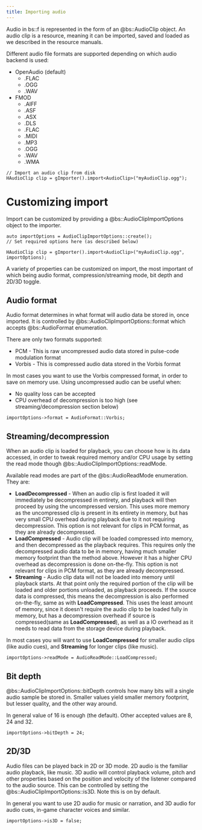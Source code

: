 ```yaml
---
title: Importing audio
---
```


Audio in bs::f is represented in the form of an @bs::AudioClip object. An audio clip is a resource, meaning it can be imported, saved and loaded as we described in the resource manuals.

Different audio file formats are supported depending on which audio backend is used:
 - OpenAudio (default)
   - .FLAC 
   - .OGG
   - .WAV
 - FMOD
   - .AIFF
   - .ASF
   - .ASX
   - .DLS
   - .FLAC
   - .MIDI
   - .MP3
   - .OGG
   - .WAV
   - .WMA
  
~~~~~~~~~~~~~{.cpp}
// Import an audio clip from disk
HAudioClip clip = gImporter().import<AudioClip>("myAudioClip.ogg");
~~~~~~~~~~~~~

# Customizing import
Import can be customized by providing a @bs::AudioClipImportOptions object to the importer.

~~~~~~~~~~~~~{.cpp}
auto importOptions = AudioClipImportOptions::create();
// Set required options here (as described below)

HAudioClip clip = gImporter().import<AudioClip>("myAudioClip.ogg", importOptions);
~~~~~~~~~~~~~

A variety of properties can be customized on import, the most important of which being audio format, compression/streaming mode, bit depth and 2D/3D toggle.

## Audio format
Audio format determines in what format will audio data be stored in, once imported. It is controlled by @bs::AudioClipImportOptions::format which accepts @bs::AudioFormat enumeration.

There are only two formats supported:
 - PCM - This is raw uncompressed audio data stored in pulse-code modulation format
 - Vorbis - This is compressed audio data stored in the Vorbis format
 
In most cases you want to use the Vorbis compressed format, in order to save on memory use. Using uncompressed audio can be useful when:
 - No quality loss can be accepted
 - CPU overhead of decompression is too high (see streaming/decompression section below)
 
~~~~~~~~~~~~~{.cpp}
importOptions->format = AudioFormat::Vorbis;
~~~~~~~~~~~~~

## Streaming/decompression
When an audio clip is loaded for playback, you can choose how is its data accessed, in order to tweak required memory and/or CPU usage by setting the read mode though @bs::AudioClipImportOptions::readMode.

Available read modes are part of the @bs::AudioReadMode enumeration. They are:
 - **LoadDecompressed** - When an audio clip is first loaded it will immediately be decompressed in entirety, and playback will then proceed by using the uncompressed version. This uses more memory as the uncompressed clip is present in its entirety in memory, but has very small CPU overhead during playback due to it not requiring decompression. This option is not relevant for clips in PCM format, as they are already decompressed.
 - **LoadCompressed** - Audio clip will be loaded compressed into memory, and then decompressed as the playback requires. This requires only the decompressed audio data to be in memory, having much smaller memory footprint than the method above. However it has a higher CPU overhead as decompression is done on-the-fly. This option is not relevant for clips in PCM format, as they are already decompressed.
 - **Streaming** - Audio clip data will not be loaded into memory until playback starts. At that point only the required portion of the clip will be loaded and older portions unloaded, as playback proceeds. If the source data is compressed, this means the decompression is also performed on-the-fly, same as with **LoadCompressed**. This uses the least amount of memory, since it doesn't require the audio clip to be loaded fully in memory, but has a decompression overhead if source is compressed(same as **LoadCompressed**), as well as a IO overhead as it needs to read data from the storage device during playback.
 
In most cases you will want to use **LoadCompressed** for smaller audio clips (like audio cues), and **Streaming** for longer clips (like music).

~~~~~~~~~~~~~{.cpp}
importOptions->readMode = AudioReadMode::LoadCompressed;
~~~~~~~~~~~~~

## Bit depth
@bs::AudioClipImportOptions::bitDepth controls how many bits will a single audio sample be stored in. Smaller values yield smaller memory footprint, but lesser quality, and the other way around.

In general value of 16 is enough (the default). Other accepted values are 8, 24 and 32.

~~~~~~~~~~~~~{.cpp}
importOptions->bitDepth = 24;
~~~~~~~~~~~~~

## 2D/3D
Audio files can be played back in 2D or 3D mode. 2D audio is the familiar audio playback, like music. 3D audio will control playback volume, pitch and other properties based on the position and velocity of the listener compared to the audio source. This can be controlled by setting the @bs::AudioClipImportOptions::is3D. Note this is on by default.

In general you want to use 2D audio for music or narration, and 3D audio for audio cues, in-game character voices and similar.

~~~~~~~~~~~~~{.cpp}
importOptions->is3D = false;
~~~~~~~~~~~~~

